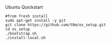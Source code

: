 Ubuntu Quickstart

```
#from fresh install
sudo apt-get install -y git
git clone https://github.com/t0m/os_setup.git
cd os_setup
./bootstrap.sh
./install-local.sh
```
